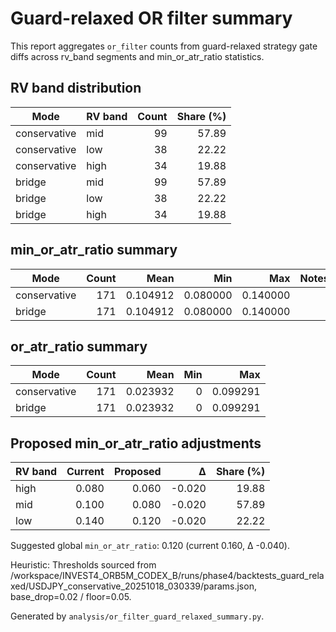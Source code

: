 # Guard-relaxed OR filter summary

This report aggregates `or_filter` counts from guard-relaxed strategy gate diffs across rv_band segments and min_or_atr_ratio statistics.

## RV band distribution

| Mode | RV band | Count | Share (%) |
| --- | --- | ---: | ---: |
| conservative | mid | 99 | 57.89 |
| conservative | low | 38 | 22.22 |
| conservative | high | 34 | 19.88 |
| bridge | mid | 99 | 57.89 |
| bridge | low | 38 | 22.22 |
| bridge | high | 34 | 19.88 |

## min_or_atr_ratio summary

| Mode | Count | Mean | Min | Max | Notes |
| --- | ---: | ---: | ---: | ---: | --- |
| conservative | 171 | 0.104912 | 0.080000 | 0.140000 |  |
| bridge | 171 | 0.104912 | 0.080000 | 0.140000 |  |

## or_atr_ratio summary

| Mode | Count | Mean | Min | Max |
| --- | ---: | ---: | ---: | ---: |
| conservative | 171 | 0.023932 | 0 | 0.099291 |
| bridge | 171 | 0.023932 | 0 | 0.099291 |

## Proposed min_or_atr_ratio adjustments

| RV band | Current | Proposed | Δ | Share (%) |
| --- | ---: | ---: | ---: | ---: |
| high | 0.080 | 0.060 | -0.020 | 19.88 |
| mid | 0.100 | 0.080 | -0.020 | 57.89 |
| low | 0.140 | 0.120 | -0.020 | 22.22 |

Suggested global `min_or_atr_ratio`: 0.120 (current 0.160, Δ -0.040).

Heuristic: Thresholds sourced from /workspace/INVEST4_ORB5M_CODEX_B/runs/phase4/backtests_guard_relaxed/USDJPY_conservative_20251018_030339/params.json, base_drop=0.02 / floor=0.05.

Generated by `analysis/or_filter_guard_relaxed_summary.py`.
